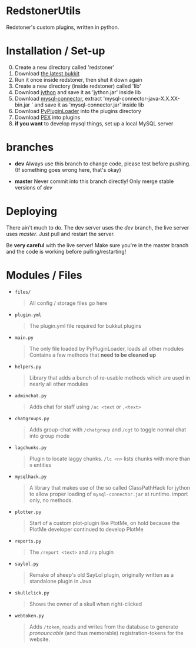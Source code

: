 # RedstonerUtils

Redstoner's custom plugins, written in python.


# Installation / Set-up

0. Create a new directory called 'redstoner'
0. Download [the latest bukkit](http://dl.bukkit.org/downloads/craftbukkit/get/latest-dev/craftbukkit.jar)
0. Run it once inside redstoner, then shut it down again
0. Create a new directory (inside redstoner) called 'lib'
0. Download [jython](http://search.maven.org/remotecontent?filepath=org/python/jython-standalone/2.5.3/jython-standalone-2.5.3.jar) and save it as 'jython.jar' inside lib
0. Download [mysql-connector](https://dev.mysql.com/get/Downloads/Connector-J/mysql-connector-java-5.1.30.zip), extract 'mysql-connector-java-X.X.XX-bin.jar
' and save it as 'mysql-connector.jar' inside lib
0. Download [PyPluginLoader](http://gserv.me/static/PyPluginLoader-0.3.5.jar) into the plugins directory
0. Download [PEX](http://dev.bukkit.org/media/files/789/291/PermissionsEx.jar) into plugins
0. **if you want** to develop mysql things, set up a local MySQL server


# branches

* **dev**
  Always use this branch to change code, please test before pushing. (If something goes wrong here, that's okay)

* **master**
  Never commit into this branch directly! Only merge stable versions of *dev*


# Deploying

There ain't much to do. The dev server uses the *dev* branch, the live server uses *master*. Just pull and restart the server.

Be **very careful** with the live server! Make sure you're in the master branch and the code is working before pulling/restarting!


# Modules / Files

* `files/`

  > All config / storage files go here

* `plugin.yml`

  > The plugin.yml file required for bukkut plugins

* `main.py`

  > The only file loaded by PyPluginLoader, loads all other modules  
  > Contains a few methods that **need to be cleaned up**

* `helpers.py`

  > Library that adds a bunch of re-usable methods which are used in nearly all other modules

* `adminchat.py`

  > Adds chat for staff using `/ac <text` or `,<text>`

* `chatgroups.py`

  > Adds group-chat with `/chatgroup` and `/cgt` to toggle normal chat into group mode

* `lagchunks.py`

  > Plugin to locate laggy chunks. `/lc <n>` lists chunks with more than `n` entities

* `mysqlhack.py`

  > A library that makes use of the so called ClassPathHack for jython to allow proper loading of `mysql-connector.jar` at runtime. import only, no methods.

* `plotter.py`

  > Start of a custom plot-plugin like PlotMe, on hold because the PlotMe developer continued to develop PlotMe

* `reports.py`

  > The `/report <text>` and `/rp` plugin

* `saylol.py`

  > Remake of sheep's old SayLol plugin, originally written as a standalone plugin in Java

* `skullclick.py`

  > Shows the owner of a skull when right-clicked

* `webtoken.py`

  > Adds `/token`, reads and writes from the database to generate *pronouncable* (and thus memorable) registration-tokens for the website.